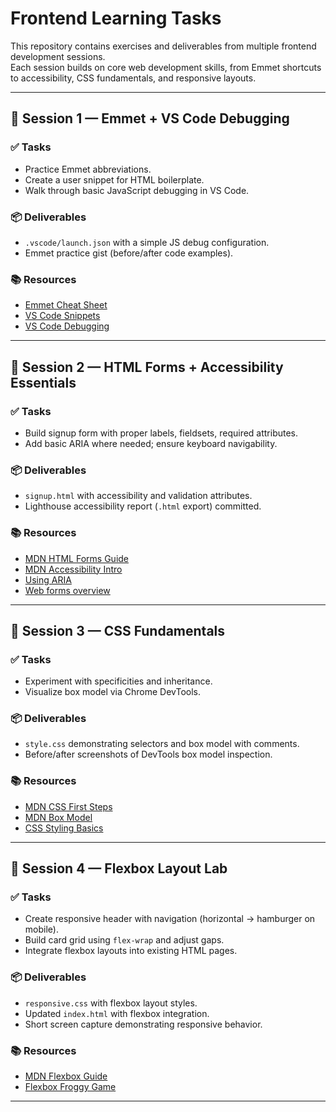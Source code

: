 # Frontend Learning Tasks

This repository contains exercises and deliverables from multiple frontend development sessions.  
Each session builds on core web development skills, from Emmet shortcuts to accessibility, CSS fundamentals, and responsive layouts.

---

## 📌 Session 1 — Emmet + VS Code Debugging

### ✅ Tasks
- Practice Emmet abbreviations.
- Create a user snippet for HTML boilerplate.
- Walk through basic JavaScript debugging in VS Code.

### 📦 Deliverables
- `.vscode/launch.json` with a simple JS debug configuration.
- Emmet practice gist (before/after code examples).

### 📚 Resources
- [Emmet Cheat Sheet](https://docs.emmet.io/cheat-sheet/)
- [VS Code Snippets](https://code.visualstudio.com/docs/editor/userdefinedsnippets)
- [VS Code Debugging](https://code.visualstudio.com/docs/editor/debugging)

---

## 📌 Session 2 — HTML Forms + Accessibility Essentials

### ✅ Tasks
- Build signup form with proper labels, fieldsets, required attributes.
- Add basic ARIA where needed; ensure keyboard navigability.

### 📦 Deliverables
- `signup.html` with accessibility and validation attributes.
- Lighthouse accessibility report (`.html` export) committed.

### 📚 Resources
- [MDN HTML Forms Guide](https://developer.mozilla.org/en-US/docs/Learn/Forms)
- [MDN Accessibility Intro](https://developer.mozilla.org/en-US/docs/Learn/Accessibility/What_is_accessibility)
- [Using ARIA](https://developer.mozilla.org/en-US/docs/Learn/Accessibility/WAI-ARIA_basics)
- [Web forms overview](https://developer.mozilla.org/en-US/docs/Learn/Forms)

---

## 📌 Session 3 — CSS Fundamentals

### ✅ Tasks
- Experiment with specificities and inheritance.
- Visualize box model via Chrome DevTools.

### 📦 Deliverables
- `style.css` demonstrating selectors and box model with comments.
- Before/after screenshots of DevTools box model inspection.

### 📚 Resources
- [MDN CSS First Steps](https://developer.mozilla.org/en-US/docs/Learn/CSS/First_steps)
- [MDN Box Model](https://developer.mozilla.org/en-US/docs/Learn/CSS/Building_blocks/The_box_model)
- [CSS Styling Basics](https://developer.mozilla.org/en-US/docs/Learn/CSS/Styling_text/Fundamentals)

---

## 📌 Session 4 — Flexbox Layout Lab

### ✅ Tasks
- Create responsive header with navigation (horizontal → hamburger on mobile).
- Build card grid using `flex-wrap` and adjust gaps.
- Integrate flexbox layouts into existing HTML pages.

### 📦 Deliverables
- `responsive.css` with flexbox layout styles.
- Updated `index.html` with flexbox integration.
- Short screen capture demonstrating responsive behavior.

### 📚 Resources
- [MDN Flexbox Guide](https://developer.mozilla.org/en-US/docs/Learn/CSS/CSS_layout/Flexbox)
- [Flexbox Froggy Game](https://flexboxfroggy.com/)

---



